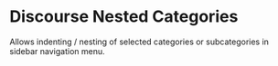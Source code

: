 # Discourse Nested Categories
Allows indenting / nesting of selected categories or subcategories in sidebar navigation menu.
